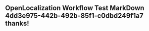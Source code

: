 <properties
ms.topic="hero-topic1"
ms.test1="hero-topic"
ms.test2="test"/>

## OpenLocalization Workflow Test MarkDown 4dd3e975-442b-492b-85f1-c0dbd249f1a7 thanks!
